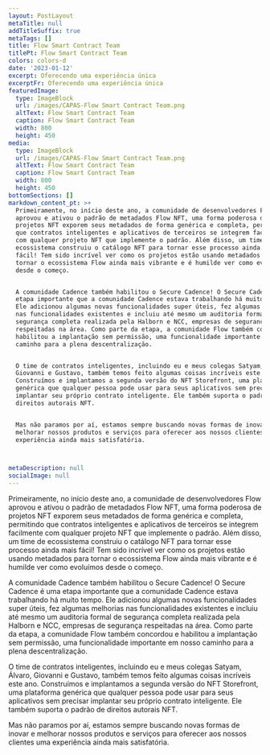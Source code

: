 ```yaml
---
layout: PostLayout
metaTitle: null
addTitleSuffix: true
metaTags: []
title: Flow Smart Contract Team
titlePt: Flow Smart Contract Team
colors: colors-d
date: '2023-01-12'
excerpt: Oferecendo uma experiência única
excerptFr: Oferecendo uma experiência única
featuredImage:
  type: ImageBlock
  url: /images/CAPAS-Flow Smart Contract Team.png
  altText: Flow Smart Contract Team
  caption: Flow Smart Contract Team
  width: 800
  height: 450
media:
  type: ImageBlock
  url: /images/CAPAS-Flow Smart Contract Team.png
  altText: Flow Smart Contract Team
  caption: Flow Smart Contract Team
  width: 800
  height: 450
bottomSections: []
markdown_content_pt: >+
  Primeiramente, no início deste ano, a comunidade de desenvolvedores Flow
  aprovou e ativou o padrão de metadados Flow NFT, uma forma poderosa de
  projetos NFT exporem seus metadados de forma genérica e completa, permitindo
  que contratos inteligentes e aplicativos de terceiros se integrem facilmente
  com qualquer projeto NFT que implemente o padrão. Além disso, um time de
  ecossistema construiu o catálogo NFT para tornar esse processo ainda mais
  fácil! Tem sido incrível ver como os projetos estão usando metadados para
  tornar o ecossistema Flow ainda mais vibrante e é humilde ver como evoluímos
  desde o começo.


  A comunidade Cadence também habilitou o Secure Cadence! O Secure Cadence é uma
  etapa importante que a comunidade Cadence estava trabalhando há muito tempo.
  Ele adicionou algumas novas funcionalidades super úteis, fez algumas melhorias
  nas funcionalidades existentes e incluiu até mesmo um auditoria formal de
  segurança completa realizada pela Halborn e NCC, empresas de segurança
  respeitadas na área. Como parte da etapa, a comunidade Flow também concordou e
  habilitou a implantação sem permissão, uma funcionalidade importante em nosso
  caminho para a plena descentralização.


  O time de contratos inteligentes, incluindo eu e meus colegas Satyam, Álvaro,
  Giovanni e Gustavo, também temos feito algumas coisas incríveis este ano.
  Construímos e implantamos a segunda versão do NFT Storefront, uma plataforma
  genérica que qualquer pessoa pode usar para seus aplicativos sem precisar
  implantar seu próprio contrato inteligente. Ele também suporta o padrão de
  direitos autorais NFT.


  Mas não paramos por aí, estamos sempre buscando novas formas de inovar e
  melhorar nossos produtos e serviços para oferecer aos nossos clientes uma
  experiência ainda mais satisfatória.



metaDescription: null
socialImage: null
---
```

Primeiramente, no início deste ano, a comunidade de desenvolvedores Flow aprovou e ativou o padrão de metadados Flow NFT, uma forma poderosa de projetos NFT exporem seus metadados de forma genérica e completa, permitindo que contratos inteligentes e aplicativos de terceiros se integrem facilmente com qualquer projeto NFT que implemente o padrão. Além disso, um time de ecossistema construiu o catálogo NFT para tornar esse processo ainda mais fácil! Tem sido incrível ver como os projetos estão usando metadados para tornar o ecossistema Flow ainda mais vibrante e é humilde ver como evoluímos desde o começo.

A comunidade Cadence também habilitou o Secure Cadence! O Secure Cadence é uma etapa importante que a comunidade Cadence estava trabalhando há muito tempo. Ele adicionou algumas novas funcionalidades super úteis, fez algumas melhorias nas funcionalidades existentes e incluiu até mesmo um auditoria formal de segurança completa realizada pela Halborn e NCC, empresas de segurança respeitadas na área. Como parte da etapa, a comunidade Flow também concordou e habilitou a implantação sem permissão, uma funcionalidade importante em nosso caminho para a plena descentralização.

O time de contratos inteligentes, incluindo eu e meus colegas Satyam, Álvaro, Giovanni e Gustavo, também temos feito algumas coisas incríveis este ano. Construímos e implantamos a segunda versão do NFT Storefront, uma plataforma genérica que qualquer pessoa pode usar para seus aplicativos sem precisar implantar seu próprio contrato inteligente. Ele também suporta o padrão de direitos autorais NFT.

Mas não paramos por aí, estamos sempre buscando novas formas de inovar e melhorar nossos produtos e serviços para oferecer aos nossos clientes uma experiência ainda mais satisfatória.





